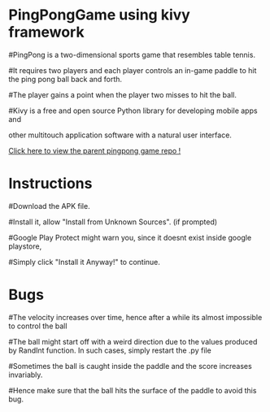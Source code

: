 # PingPongGame using kivy framework
#PingPong is a two-dimensional sports game that resembles table tennis.

#It requires two players and each player controls an in-game paddle to hit the ping pong ball back and forth.

#The player gains a point when the player two misses to hit the ball.

#Kivy is a free and open source Python library for developing mobile apps and

other multitouch application software with a natural user interface.

[Click here to view the parent pingpong game repo !](https://github.com/ritchiepulikottil/PingPongGame)

# Instructions

#Download the APK file.

#Install it, allow "Install from Unknown Sources". (if prompted)

#Google Play Protect might warn you, since it doesnt exist inside google playstore,

#Simply click "Install it Anyway!" to continue.

# Bugs
#The velocity increases over time, hence after a while its almost impossible to control the ball

#The ball might start off with a weird direction due to the values produced by RandInt function. In such cases, simply restart the .py file

#Sometimes the ball is caught inside the paddle and the score increases invariably.

#Hence make sure that the ball hits the surface of the paddle to avoid this bug.
